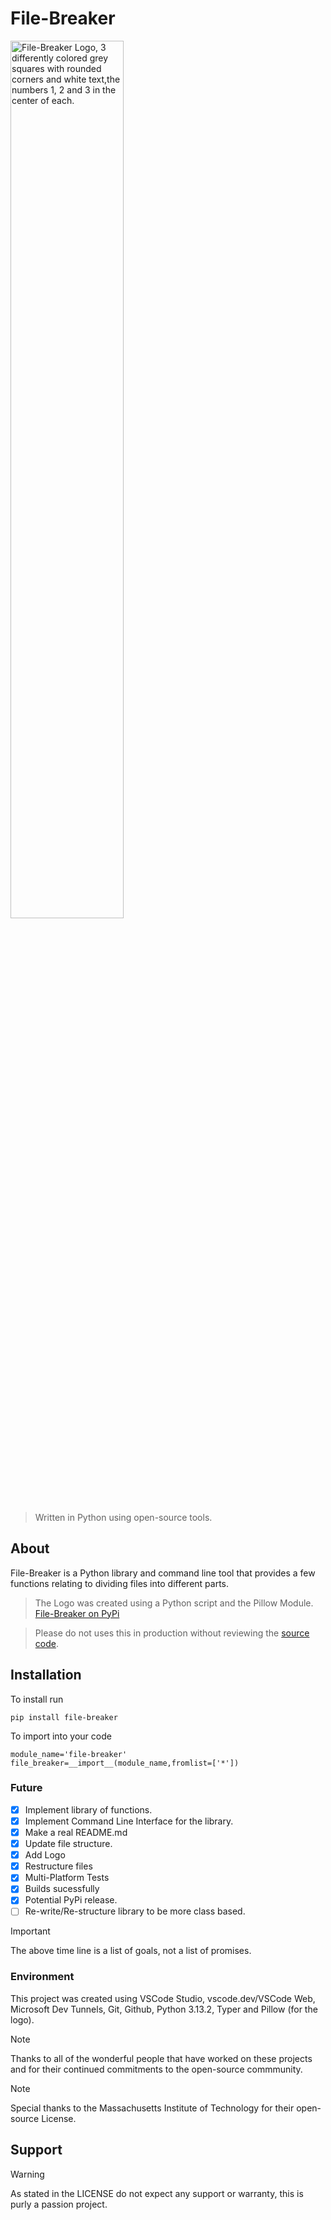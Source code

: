 # File-Breaker
<img src="resources/logo.png" alt="File-Breaker Logo, 3 differently colored grey squares with rounded corners and white text,the numbers 1, 2 and 3 in the center of each." width=60% height=60%>

> Written in Python using open-source tools.
## About
File-Breaker is a Python library and command line tool that provides a few functions relating to dividing files into different parts.
> The Logo was created using a Python script and the Pillow Module.
[File-Breaker on PyPi](https://pypi.org/project/file-breaker/)

> Please do not uses this in production without reviewing the [source code](https://github.com/barnabeepickle/file-breaker).

## Installation
To install run
```
pip install file-breaker
```
To import into your code
```
module_name='file-breaker'
file_breaker=__import__(module_name,fromlist=['*'])
```
### Future
- [x] Implement library of functions.
- [x] Implement Command Line Interface for the library.
- [x] Make a real README.md
- [x] Update file structure.
- [x] Add Logo
- [x] Restructure files
- [x] Multi-Platform Tests
- [x] Builds sucessfully
- [x] Potential PyPi release.
- [ ] Re-write/Re-structure library to be more class based.

> [!IMPORTANT]
> The above time line is a list of goals, not a list of promises.
### Environment
This project was created using VSCode Studio, vscode.dev/VSCode Web, Microsoft Dev Tunnels, Git, Github, Python 3.13.2, Typer and Pillow (for the logo).
> [!NOTE]
> Thanks to all of the wonderful people that have worked on these projects and for their continued commitments to the open-source commmunity.

> [!NOTE]
> Special thanks to the Massachusetts Institute of Technology for their open-source License.
## Support
> [!WARNING]
> As stated in the LICENSE do not expect any support or warranty, this is purly a passion project.
